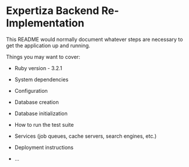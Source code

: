 # Expertiza Backend Re-Implementation

This README would normally document whatever steps are necessary to get the
application up and running.

Things you may want to cover:

* Ruby version - 3.2.1

* System dependencies

* Configuration

* Database creation

* Database initialization

* How to run the test suite

* Services (job queues, cache servers, search engines, etc.)

* Deployment instructions

* ...